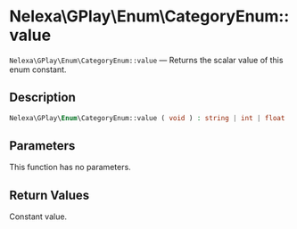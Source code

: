 # Nelexa\GPlay\Enum\CategoryEnum::value
`Nelexa\GPlay\Enum\CategoryEnum::value` — Returns the scalar value of this enum constant.

## Description
```php
Nelexa\GPlay\Enum\CategoryEnum::value ( void ) : string | int | float | bool | array | null
```

## Parameters
This function has no parameters.

## Return Values
Constant value.

